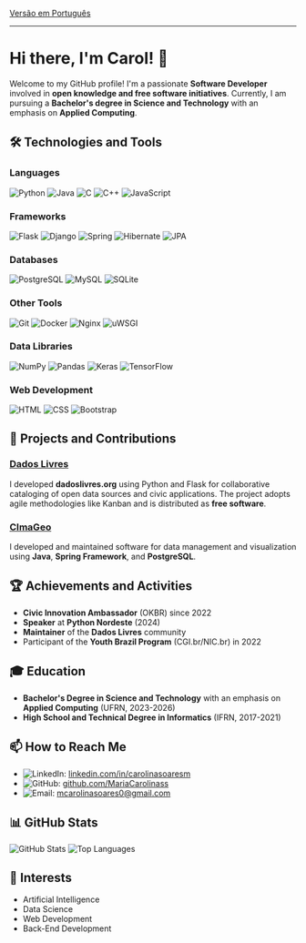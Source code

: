 [Versão em Português](README.pt-br.md)

---

# Hi there, I'm Carol! 👋

<!--![Banner](https://your-banner-url.com)--> 

Welcome to my GitHub profile! I'm a passionate **Software Developer** involved in **open knowledge and free software initiatives**. Currently, I am pursuing a **Bachelor's degree in Science and Technology** with an emphasis on **Applied Computing**.

## 🛠️ Technologies and Tools

### Languages
![Python](https://img.shields.io/badge/-Python-3776AB?style=flat-square&logo=python&logoColor=white)
![Java](https://img.shields.io/badge/-Java-007396?style=flat-square&logo=java&logoColor=white)
![C](https://img.shields.io/badge/-C-A8B9CC?style=flat-square&logo=c&logoColor=white)
![C++](https://img.shields.io/badge/-C++-00599C?style=flat-square&logo=c%2B%2B&logoColor=white)
![JavaScript](https://img.shields.io/badge/-JavaScript-F7DF1E?style=flat-square&logo=javascript&logoColor=black)

### Frameworks
![Flask](https://img.shields.io/badge/-Flask-000000?style=flat-square&logo=flask&logoColor=white)
![Django](https://img.shields.io/badge/-Django-092E20?style=flat-square&logo=django&logoColor=white)
![Spring](https://img.shields.io/badge/-Spring-6DB33F?style=flat-square&logo=spring&logoColor=white)
![Hibernate](https://img.shields.io/badge/-Hibernate-59666C?style=flat-square&logo=hibernate&logoColor=white)
![JPA](https://img.shields.io/badge/-JPA-007396?style=flat-square&logo=java&logoColor=white)

### Databases
![PostgreSQL](https://img.shields.io/badge/-PostgreSQL-336791?style=flat-square&logo=postgresql&logoColor=white)
![MySQL](https://img.shields.io/badge/-MySQL-4479A1?style=flat-square&logo=mysql&logoColor=white)
![SQLite](https://img.shields.io/badge/-SQLite-003B57?style=flat-square&logo=sqlite&logoColor=white)

### Other Tools
![Git](https://img.shields.io/badge/-Git-F05032?style=flat-square&logo=git&logoColor=white)
![Docker](https://img.shields.io/badge/-Docker-2496ED?style=flat-square&logo=docker&logoColor=white)
![Nginx](https://img.shields.io/badge/-Nginx-009639?style=flat-square&logo=nginx&logoColor=white)
![uWSGI](https://img.shields.io/badge/-uWSGI-222222?style=flat-square&logo=uwsgi&logoColor=white)

### Data Libraries
![NumPy](https://img.shields.io/badge/-NumPy-013243?style=flat-square&logo=numpy&logoColor=white)
![Pandas](https://img.shields.io/badge/-Pandas-150458?style=flat-square&logo=pandas&logoColor=white)
![Keras](https://img.shields.io/badge/-Keras-D00000?style=flat-square&logo=keras&logoColor=white)
![TensorFlow](https://img.shields.io/badge/-TensorFlow-FF6F00?style=flat-square&logo=tensorflow&logoColor=white)

### Web Development
![HTML](https://img.shields.io/badge/-HTML-E34F26?style=flat-square&logo=html5&logoColor=white)
![CSS](https://img.shields.io/badge/-CSS-1572B6?style=flat-square&logo=css3&logoColor=white)
![Bootstrap](https://img.shields.io/badge/-Bootstrap-7952B3?style=flat-square&logo=bootstrap&logoColor=white)

## 🚀 Projects and Contributions

### [Dados Livres](https://gitlab.com/dadoslivresorg)
I developed **dadoslivres.org** using Python and Flask for collaborative cataloging of open data sources and civic applications. The project adopts agile methodologies like Kanban and is distributed as **free software**.

### [CImaGeo](https://github.com/CImaGeo)
I developed and maintained software for data management and visualization using **Java**, **Spring Framework**, and **PostgreSQL**.

## 🏆 Achievements and Activities

- **Civic Innovation Ambassador** (OKBR) since 2022
- **Speaker** at **Python Nordeste** (2024)
- **Maintainer** of the **Dados Livres** community
- Participant of the **Youth Brazil Program** (CGI.br/NIC.br) in 2022

## 🎓 Education

- **Bachelor's Degree in Science and Technology** with an emphasis on **Applied Computing** (UFRN, 2023-2026)
- **High School and Technical Degree in Informatics** (IFRN, 2017-2021)

## 📫 How to Reach Me

- ![LinkedIn](https://img.shields.io/badge/-LinkedIn-0077B5?style=flat-square&logo=linkedin&logoColor=white): [linkedin.com/in/carolinasoaresm](https://linkedin.com/in/carolinasoaresm)
- ![GitHub](https://img.shields.io/badge/-GitHub-181717?style=flat-square&logo=github&logoColor=white): [github.com/MariaCarolinass](https://github.com/MariaCarolinass)
- ![Email](https://img.shields.io/badge/-Email-D14836?style=flat-square&logo=gmail&logoColor=white): mcarolinasoares0@gmail.com

## 📊 GitHub Stats

![GitHub Stats](https://github-readme-stats.vercel.app/api?username=MariaCarolinass&show_icons=true&theme=radical)
![Top Languages](https://github-readme-stats.vercel.app/api/top-langs/?username=MariaCarolinass&layout=compact&theme=radical)

## 🌟 Interests

- Artificial Intelligence
- Data Science
- Web Development
- Back-End Development
